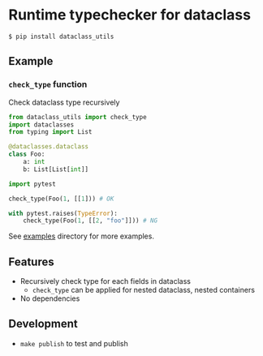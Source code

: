 # Runtime typechecker for dataclass

`$ pip install dataclass_utils`

## Example

### `check_type` function

Check dataclass type recursively

```python
from dataclass_utils import check_type
import dataclasses
from typing import List

@dataclasses.dataclass
class Foo:
    a: int
    b: List[List[int]]

import pytest

check_type(Foo(1, [[1])) # OK

with pytest.raises(TypeError):
    check_type(Foo(1, [[2, "foo"]])) # NG
```

See [examples](./examples) directory for more examples.

## Features

- Recursively check type for each fields in dataclass
    - `check_type` can be applied for nested dataclass, nested containers
- No dependencies

## Development

- `make publish` to test and publish
